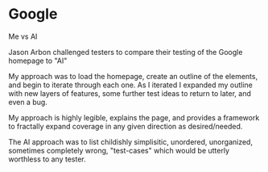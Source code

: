 # Google
Me vs AI

Jason Arbon challenged testers to compare their testing of the Google homepage to "AI"

My approach was to load the homepage, create an outline of the elements, and begin to iterate through each one. As I iterated I expanded my outline with new layers of features, some further test ideas to return to later, and even a bug.

My approach is highly legible, explains the page, and provides a framework to fractally expand coverage in any given direction as desired/needed.

The AI approach was to list childishly simplisitic, unordered, unorganized, sometimes completely wrong, "test-cases" which would be utterly worthless to any tester.
